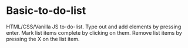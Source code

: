 # Basic-to-do-list
HTML/CSS/Vanilla JS to-do-list.
Type out and add elements by pressing enter.
Mark list items complete by clicking on them.
Remove list items by pressing the X on the list item.
